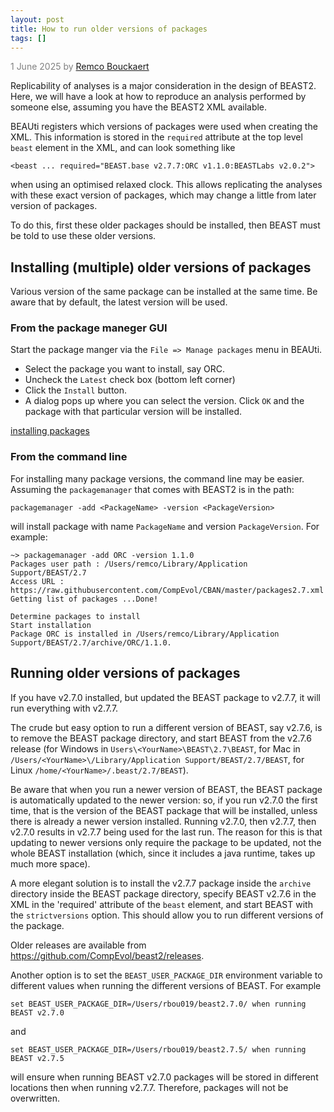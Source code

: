 ```yaml
---
layout: post
title: How to run older versions of packages
tags: []
---
```

<p style="color:gray">1 June 2025 by <a href="mailto:r.bouckaert@auckland.ac.nz">Remco Bouckaert</a></p>

Replicability of analyses is a major consideration in the design of BEAST2.
Here, we will have a look at how to reproduce an analysis performed by someone else, assuming you have the BEAST2 XML available.

BEAUti registers which versions of packages were used when creating the XML.
This information is stored in the `required` attribute at the top level `beast` element in the XML, and can look something like

```
<beast ... required="BEAST.base v2.7.7:ORC v1.1.0:BEASTLabs v2.0.2">
```

when using an optimised relaxed clock.
This allows replicating the analyses with these exact version of packages, which may change a little from later version of packages.

To do this, first these older packages should be installed, then BEAST must be told to use these older versions.

## Installing (multiple) older versions of packages

Various version of the same package can be installed at the same time.
Be aware that by default, the latest version will be used.

### From the package maneger GUI

Start the package manger via the `File => Manage packages` menu in BEAUti.
* Select the package you want to install, say ORC.
* Uncheck the `Latest` check box (bottom left corner)
* Click the `Install` button. 
* A dialog pops up where you can select the version. Click `OK` and the package with that particular version will be installed.


[installing packages](/images/usingOldPackages.png)

### From the command line

For installing many package versions, the command line may be easier. Assuming the `packagemanager` that comes with BEAST2 is in the path:

`packagemanager -add <PackageName> -version <PackageVersion>`

will install package with name `PackageName` and version `PackageVersion`.
For example:

```
~> packagemanager -add ORC -version 1.1.0
Packages user path : /Users/remco/Library/Application Support/BEAST/2.7
Access URL : https://raw.githubusercontent.com/CompEvol/CBAN/master/packages2.7.xml
Getting list of packages ...Done!

Determine packages to install
Start installation
Package ORC is installed in /Users/remco/Library/Application Support/BEAST/2.7/archive/ORC/1.1.0.
```

## Running older versions of packages

If you have v2.7.0 installed, but updated the BEAST package to v2.7.7, it will run everything with v2.7.7.

The crude but easy option to run a different version of BEAST, say v2.7.6, is to remove the BEAST package directory, and start BEAST from the v2.7.6 release (for Windows in `Users\<YourName>\BEAST\2.7\BEAST`, for Mac in `/Users/<YourName>\/Library/Application Support/BEAST/2.7/BEAST`, for Linux `/home/<YourName>/.beast/2.7/BEAST`).

Be aware that when you run a newer version of BEAST, the BEAST package is automatically updated to the newer version: so, if you run v2.7.0 the first time, that is the version of the BEAST package that will be installed, unless there is already a newer version installed. Running v2.7.0, then v2.7.7, then v2.7.0 results in v2.7.7 being used for the last run. The reason for this is that updating to newer versions only require the package to be updated, not the whole BEAST installation (which, since it includes a java runtime, takes up much more space).

A more elegant solution is to install the v2.7.7 package inside the `archive` directory inside the BEAST package directory, specify BEAST v2.7.6 in the XML in the 'required' attribute of the `beast` element, and start BEAST with the `strictversions` option. This should allow you to run different versions of the package.

Older releases are available from https://github.com/CompEvol/beast2/releases.

Another option is to set the `BEAST_USER_PACKAGE_DIR` environment variable to different values when running the different versions of BEAST.
For example 

```
set BEAST_USER_PACKAGE_DIR=/Users/rbou019/beast2.7.0/ when running BEAST v2.7.0
```

and 

```
set BEAST_USER_PACKAGE_DIR=/Users/rbou019/beast2.7.5/ when running BEAST v2.7.5 
```

will ensure when running BEAST v2.7.0 packages will be stored in different locations then when running v2.7.7. 
Therefore, packages will not be overwritten.

